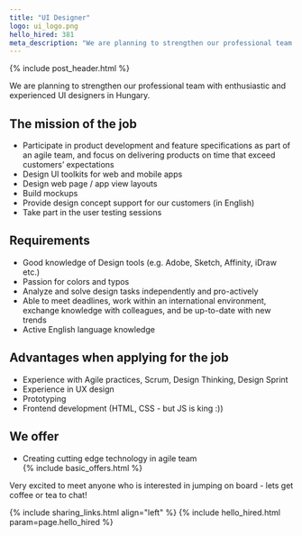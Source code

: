 ```yaml
---
title: "UI Designer"
logo: ui_logo.png
hello_hired: 381
meta_description: "We are planning to strengthen our professional team with enthusiastic and experienced UI Designer in Hungary."
---
```


{% include post_header.html %}

<div class="text-left">
  <p>
    We are planning to strengthen our professional team with enthusiastic and experienced UI designers in Hungary.
  </p>

  <h2>The mission of the job</h2>
  <ul>
    <li>Participate in product development and feature specifications as part of an agile team, and focus on delivering products on time that exceed customers’ expectations</li>
    <li>Design UI toolkits for web and mobile apps</li>
    <li>Design web page / app view layouts </li>
    <li>Build mockups</li>
    <li>Provide design concept support for our customers (in English)</li>
    <li>Take part in the user testing sessions</li>
  </ul>

  <h2>Requirements</h2>
  <ul>
  <li>Good knowledge of Design tools (e.g. Adobe, Sketch, Affinity, iDraw etc.)</li>
  <li>Passion for colors and typos</li>
  <li>Analyze and solve design tasks independently and pro-actively</li>
  <li>Able to meet deadlines, work within an international environment, exchange knowledge with colleagues, and be up-to-date with new trends</li>
  <li>Active English language knowledge</li>
  </ul>

  <h2>Advantages when applying for the job</h2>
  <ul>
    <li>Experience with Agile practices, Scrum, Design Thinking, Design Sprint</li>
    <li>Experience in UX design</li>
    <li>Prototyping</li>
    <li>Frontend development (HTML, CSS - but JS is king :))</li>
  </ul>

  <h2>We offer</h2>
  <ul>
    <li>Creating cutting edge technology in agile team</li>
    {% include basic_offers.html %}
  </ul>

  <p>Very excited to meet anyone who is interested in jumping on board - lets get coffee or tea to chat!</p>
</div>

{% include sharing_links.html align="left" %}
{% include hello_hired.html param=page.hello_hired %}
